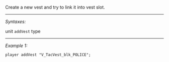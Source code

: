 Create a new vest and try to link it into vest slot.


---
*Syntaxes:*

unit `addVest` type

---
*Example 1:*

```sqf
player addVest "V_TacVest_blk_POLICE";
```